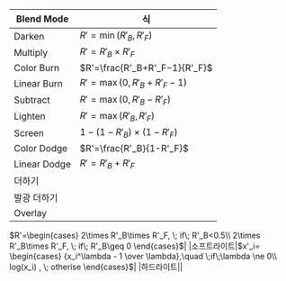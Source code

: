 |Blend Mode|식|
|---|---|
|Darken|$R'=\min(R'_B, R'_F)$|
|Multiply|$R'=R'_B\times R'_F$|
|Color Burn|$R'=\frac{R'_B+R'_F−1}{R'_F}$|
|Linear Burn|$R'=\max(0, R'_B+R'_F−1)$|
|Subtract|$R'=\max(0, R'_B-R'_F)$|
|Lighten|$R'=\max(R'_B, R'_F)$|
|Screen|$1-(1-R'_B)\times (1-R'_F)$|
|Color Dodge|$R'=\frac{R'_B}{1-R'_F}$|
|Linear Dodge|$R'=R'_B+R'_F$|
|더하기||
|발광 더하기||
|Overlay|
$R'=\begin{cases}
2\times R'_B\times R'_F, \; if\; R'_B<0.5\\
2\times R'_B\times R'_F, \; if\; R'_B\geq 0
\end{cases}$|
|소프트라이트|$x'_i=
\begin{cases}
{x_i^\lambda - 1 \over \lambda},\quad \;if\;\lambda \ne 0\\
log(x_i) ,  \; otherise
\end{cases}$|
|하드라이트||